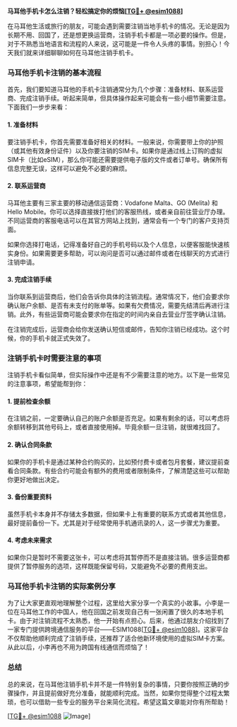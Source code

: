 **马耳他手机卡怎么注销？轻松搞定你的烦恼[[TG💪+ @esim1088](https://t.me/s/esim1088)]**

在马耳他生活或旅行的朋友，可能会遇到需要注销当地手机卡的情况。无论是因为长期不用、回国了，还是想更换运营商，注销手机卡都是一项必要的操作。但是，对于不熟悉当地语言和流程的人来说，这可能是一件令人头疼的事情。别担心！今天我们就来详细聊聊如何在马耳他注销手机卡。

### 马耳他手机卡注销的基本流程

首先，我们要知道马耳他的手机卡注销通常分为几个步骤：准备材料、联系运营商、完成注销手续。听起来简单，但具体操作起来可能会有一些小细节需要注意。下面我们一步步来看：

#### 1. 准备材料
要注销手机卡，你首先需要准备好相关的材料。一般来说，你需要带上你的护照（或其他有效身份证件）以及你要注销的SIM卡。如果你是通过线上订购的虚拟SIM卡（比如eSIM），那么你可能还需要提供电子版的文件或者订单号。确保所有信息完整无误，这样可以避免不必要的麻烦。

#### 2. 联系运营商
马耳他主要有三家主要的移动通信运营商：Vodafone Malta、GO (Melita) 和 Hello Mobile。你可以选择直接拨打他们的客服热线，或者亲自前往营业厅办理。不同运营商的客服电话可以在其官方网站上找到，通常会有一个专门的客户支持页面。

如果你选择打电话，记得准备好自己的手机号码以及个人信息，以便客服能快速核实身份。如果需要更多帮助，可以询问是否可以通过邮件或者在线聊天的方式进行注销申请。

#### 3. 完成注销手续
当你联系到运营商后，他们会告诉你具体的注销流程。通常情况下，他们会要求你确认账户余额、是否有未支付的账单等。如果有欠费情况，需要先结清后再进行注销。此外，有些运营商可能会要求你在指定的时间内亲自去营业厅签字确认注销。

在注销完成后，运营商会给你发送确认短信或邮件，告知你注销已经成功。这个时候，你的手机卡就正式失效了。

### 注销手机卡时需要注意的事项

注销手机卡看似简单，但实际操作中还是有不少需要注意的地方。以下是一些常见的注意事项，希望能帮到你：

#### 1. 提前检查余额
在注销之前，一定要确认自己的账户余额是否充足。如果有剩余的话，可以考虑将余额转移到其他号码上，或者直接使用掉。毕竟余额一旦注销，就很难找回了。

#### 2. 确认合同条款
如果你的手机卡是通过某种合约购买的，比如预付费卡或者包月套餐，建议提前查看合同条款。有些合约可能会有额外的费用或者限制条件，了解清楚这些可以帮助你更好地做出决定。

#### 3. 备份重要资料
虽然手机卡本身并不存储太多数据，但如果卡上有重要的联系方式或者其他信息，最好提前备份一下。尤其是对于经常使用手机通讯录的人，这一步骤尤为重要。

#### 4. 考虑未来需求
如果你只是暂时不需要这张卡，可以考虑将其暂停而不是直接注销。很多运营商都提供了暂停服务的选项，这样既能保留号码，又能避免不必要的费用支出。

### 马耳他手机卡注销的实际案例分享

为了让大家更直观地理解整个过程，这里给大家分享一个真实的小故事。小李是一位在马耳他工作的中国人，他在回国之前发现自己有一张闲置了很久的本地手机卡。由于对注销流程不太熟悉，他一开始有点担心。后来，他通过朋友介绍找到了一家专门提供跨境通信服务的平台——ESIM1088[[TG💪+ @esim1088](https://t.me/s/esim1088)]。这家平台不仅帮助他顺利完成了注销手续，还推荐了适合他新环境使用的虚拟SIM卡方案。从此以后，小李再也不用为跨国有线通信而烦恼了！

### 总结

总的来说，在马耳他注销手机卡并不是一件特别复杂的事情，只要你按照正确的步骤操作，并且提前做好充分准备，就能顺利完成。当然，如果你觉得整个过程太繁琐，也可以借助一些专业的服务平台来简化流程。希望这篇文章能对你有所帮助！

[[TG💪+ @esim1088](https://t.me/s/esim1088) ![Image](https://i.postimg.cc/4NQfJmqS/Snipaste-2025-05-13-00-14-12.png)]